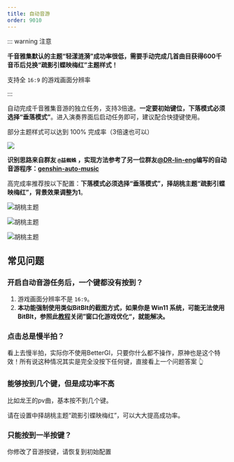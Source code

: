 ```yaml
---
title: 自动音游
order: 9010
---
```


::: warning 注意

**千音雅集默认的主题“轻漾涟漪”成功率很低，需要手动完成几首曲目获得600千音币后兑换“疏影引蝶映梅红”主题样式！**

支持全 `16:9` 的游戏画面分辨率

:::

自动完成千音雅集音游的独立任务，支持3倍速。**一定要初始键位，下落模式必须选择“垂落模式”**。进入演奏界面后启动任务即可，建议配合快捷键使用。

部分主题样式可以达到 100% 完成率（3倍速也可以）

![](https://github.com/babalae/better-genshin-impact/assets/15783049/921a63e5-3e9b-488c-8906-7d8efca98fc6)

**识别思路来自群友 `@益蜘蛛` ，实现方法参考了另一位群友[@DR-lin-eng](https://github.com/DR-lin-eng)编写的自动音游程序：[genshin-auto-music]( https://github.com/DR-lin-eng/genshin-auto-music)**

高完成率推荐按以下配置：**下落模式必须选择“垂落模式”，择胡桃主题“疏影引蝶映梅红”，背景效果调整为1**。

![胡桃主题](https://img.alicdn.com/imgextra/i3/2042484851/O1CN01XVblZ11lhoL9MorZd_!!2042484851.png)

![胡桃主题](https://img.alicdn.com/imgextra/i3/2042484851/O1CN01pVOapY1lhoL9ZNEtO_!!2042484851.png)

![胡桃主题](https://img.alicdn.com/imgextra/i3/2042484851/O1CN013hesqm1lhoLAYuyQc_!!2042484851.png)

## 常见问题

### 开启自动音游任务后，一个键都没有按到？

1. 游戏画面分辨率不是 `16:9`。
2. **本功能强制使用类似BitBlt的截图方式，如果你是 Win11 系统，可能无法使用BitBlt，参照此[教程](https://github.com/babalae/better-genshin-impact/issues/92)关闭”窗口化游戏优化“，就能解决。**

### 点击总是慢半拍？

看上去慢半拍，实际你不使用BetterGI，只要你什么都不操作，原神也是这个特效！所有说这种情况其实是完全没按下任何键，直接看上一个问题答案 👆

### 能够按到几个键，但是成功率不高

比如龙王的pv曲，基本按不到几个键。

请在设置中择胡桃主题“疏影引蝶映梅红”，可以大大提高成功率。

### 只能按到一半按键？

你修改了音游按键，请恢复到初始配置







